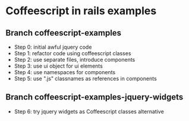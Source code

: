 # Coffeescript in rails examples

## Branch coffeescript-examples
* Step 0: initial awful jquery code
* Step 1: refactor code using coffeescript classes
* Step 2: use separate files, introduce components
* Step 3: use ui object for ui elements
* Step 4: use namespaces for components
* Step 5: use ".js" classnames as references in components

## Branch coffeescript-examples-jquery-widgets
* Step 6: try jquery widgets as Coffeescript classes alternative
